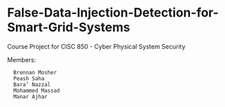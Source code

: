 # False-Data-Injection-Detection-for-Smart-Grid-Systems

Course Project for CISC 850 - Cyber Physical System Security

Members:

      Brennan Mosher
      Peash Saha
      Bara’ Nazzal
      Mohammed Massad
      Manar Ajhar

